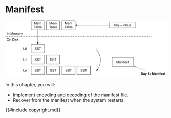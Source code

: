 # Manifest

![Chapter Overview](./lsm-tutorial/week2-05-overview.svg)

In this chapter, you will:

* Implement encoding and decoding of the manifest file.
* Recover from the manifest when the system restarts.

{{#include copyright.md}}
